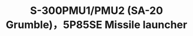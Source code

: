 ---
layout: product
title: "S-300PMU1/PMU2 (SA-20 Grumble)，5P85SE Missile launcher"
price: "4500" 
desc: "Maketa"
img_path: "/assets/img/UA72085.webp"
brand: "N/A"
available: false
special_offer: false
new: false
soon: false
cat: "010000"
subcat: "013300"
subsubcat: "0N/A"
sifra: "UA72085"
popular: false
---
